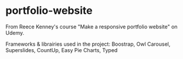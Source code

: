 # portfolio-website
From Reece Kenney's course "Make a responsive portfolio website" on Udemy.

Frameworks & librairies used in the project: Boostrap, Owl Carousel, Superslides, CountUp, Easy Pie Charts, Typed
